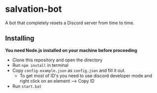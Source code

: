 # salvation-bot
A bot that completely resets a Discord server from time to time.

## Installing

**You need Node.js installed on your machine before proceeding**

* Clone this repository and open the directory
* Run `npm install` in terminal
* Copy `config-example.json` as `config.json` and fill it out.
  * To get most of ID's you need to use discord developer mode and right click on an element --> Copy ID
* Run `start.bat`
